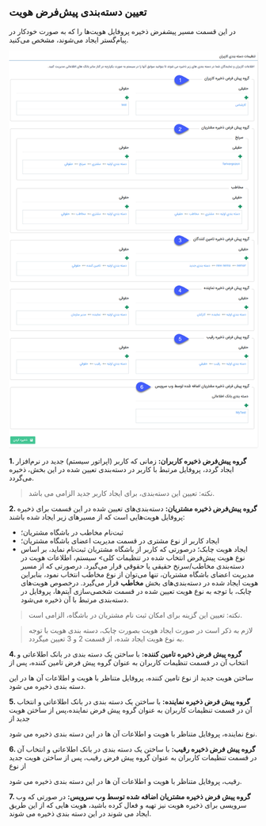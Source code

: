 ﻿##  تعیین دسته‌‌‌بندی پیش‌فرض هویت 

در این قسمت مسیر پیشفرض ذخیره پروفایل هویت‌ها را که به صورت خودکار در پیام‌گستر ایجاد می‌شوند، مشخص می‌کنید.

![](UserCategory.png)

**1. گروه پیش‌فرض ذخیره کاربران:** زمانی که کاربر (اپراتور سیستم) جدید در نرم‌افزار ایجاد گردد، پروفایل مرتبط با کاربر در دسته‌بندی تعیین شده در این بخش، ذخیره می‌گردد.

>   نکته: تعیین این دسته‌بندی، برای ایجاد کاربر جدید الزامی می باشد.

**2. گروه پیش‌فرض ذخیره مشتریان:** دسته‌بندی‌های تعیین شده در این قسمت برای ذخیره پروفایل هویت‌هایی است که از مسیرهای زیر ایجاد شده باشند:
- ثبت‌نام مخاطب در باشگاه مشتریان؛ 
- ایجاد کاربر از نوع مشتری در قسمت مدیریت اعضای باشگاه مشتریان؛
- ایجاد هویت چابک؛
درصورتی که کاربر از باشگاه مشتریان ثبت‌نام نماید، بر اساس نوع هویت پیش‌فرض انتخاب شده در تنظیمات کلی> سیستم، اطلاعات هویت در دسته‌بندی مخاطب/سرنخ حقیقی یا حقوقی قرار می‌گیرد. درصورتی که از مسیر مدیریت اعضای باشگاه مشتریان، تنها می‌توان از نوع مخاطب انتخاب نمود، بنابراین هویت ایجاد شده در دسته‌بندی‌های بخش **مخاطب** قرار می‌گیرد. 
درخصوص هویت‌های چابک، با توجه به نوع هویت تعیین شده در قسمت شخصی‌سازی آیتم‌ها، پروفایل در دسته‌بندی مرتبط با آن ذخیره می‌شود.

> نکته: تعیین این گزینه برای امکان ثبت نام مشتریان در باشگاه، الزامی است.


 > لازم به ذکر است در صورت ایجاد هویت بصورت چابک، دسته بندی هویت با توجه به نوع هویت ایجاد شده، از قسمت 2 و 3 تعیین میگردد.


**4. گروه پیش فرض ذخیره تامین کننده:** با ساختن یک دسته بندی در بانک اطلاعاتی و انتخاب آن در قسمت تنظیمات کاربران به عنوان گروه پیش فرض تامین کننده، پس از

ساختن هویت جدید از نوع تامین کننده، پروفایل متناظر با هویت و اطلاعات آن ها در این دسته بندی ذخیره می شود.

**5. گروه پیش فرض ذخیره نماینده:** با ساختن یک دسته بندی در بانک اطلاعاتی و انتخاب آن در قسمت تنظیمات کاربران به عنوان گروه پیش فرض نماینده،پس از ساختن هویت جدید از

نوع  نماینده، پروفایل متناظر با هویت و اطلاعات آن ها در این دسته بندی ذخیره می شود.

**6. گروه پیش فرض ذخیره رقیب:** با ساختن یک دسته بندی در بانک اطلاعاتی و انتخاب آن در قسمت تنظیمات کاربران به عنوان گروه پیش فرض رقیب، پس از ساختن هویت جدید از نوع

رقیب، پروفایل متناظر با هویت و اطلاعات آن ها در این دسته بندی ذخیره می شود.

**7. گروه پیش فرض ذخیره مشتریان اضافه شده توسط وب سرویس:** در صورتی که وب سرویسی برای ذخیره هویت نیز تهیه و فعال کرده باشید، هویت هایی که از این طریق ایجاد می شوند در این دسته بندی ذخیره می شوند.
